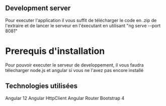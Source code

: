 ## Development server

Pour executer l'application il vous suffit de télécharger le code en .zip de l'extraire et de lancer le serveur en l'éxecutant en utilisant "ng serve --port 8081"

# Prerequis d'installation

Pour pouvoir executer le serveur de developpement, il vous faudra télecharger node.js et angular si vous ne l'avez pas encore installé

## Technologies utilisées

Angular 12
Angular HttpClient
Angular Router
Bootstrap 4
